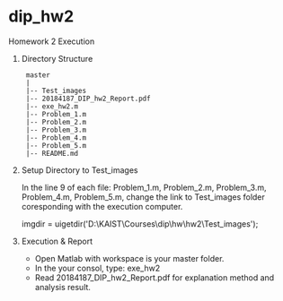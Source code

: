 # dip_hw2

Homework 2 Execution

1. Directory Structure

		master
		|
		|-- Test_images
		|-- 20184187_DIP_hw2_Report.pdf
		|-- exe_hw2.m
		|-- Problem_1.m
		|-- Problem_2.m
		|-- Problem_3.m
		|-- Problem_4.m
		|-- Problem_5.m
		|-- README.md

2. Setup Directory to Test_images

	In the line 9 of each file:
	Problem_1.m, Problem_2.m, Problem_3.m, Problem_4.m, Problem_5.m,
	change the link to Test_images folder coresponding with the execution computer.

	imgdir = uigetdir('D:\KAIST\Courses\dip\hw\hw2\Test_images');

3. Execution & Report
	
	- Open Matlab with workspace is your master folder.
	- In the your consol, type: exe_hw2
	- Read 20184187_DIP_hw2_Report.pdf for explanation method and analysis result.
